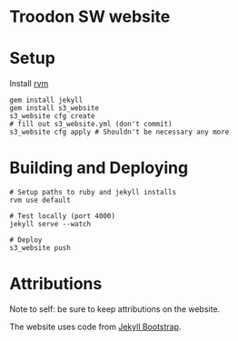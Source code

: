 # Troodon SW website

# Setup

Install [rvm](http://beginrescueend.com/rvm/install/)

    gem install jekyll
    gem install s3_website
    s3_website cfg create
    # fill out s3_website.yml (don't commit)
    s3_website cfg apply # Shouldn't be necessary any more

# Building and Deploying

    # Setup paths to ruby and jekyll installs
    rvm use default

    # Test locally (port 4000)
    jekyll serve --watch

    # Deploy
    s3_website push

# Attributions

Note to self: be sure to keep attributions on the website.

The website uses code from [Jekyll Bootstrap](http://jekyllbootstrap.com).
